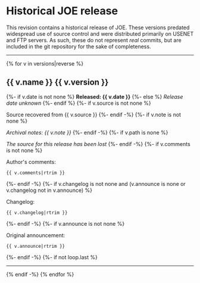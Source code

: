 # Historical JOE release

This revision contains a historical release of JOE.  These versions predated
widespread use of source control and were distributed primarily on USENET
and FTP servers.  As such, these do not represent *real* commits, but are
included in the git repository for the sake of completeness.

---
{% for v in versions|reverse %}
## {{ v.name }} {{ v.version }}
{%- if v.date is not none %}
**Released: {{ v.date }}**
{%- else %}
*Release date unknown*
{%- endif %}
{%- if v.source is not none %}

Source recovered from {{ v.source }}
{%- endif -%}
{%- if v.note is not none %}

*Archival notes: {{ v.note }}*
{%- endif -%}
{%- if v.path is none %}

*The source for this release has been lost*
{%- endif -%}
{%- if v.comments is not none %}

Author's comments:

```
{{ v.comments|rtrim }}
```
{%- endif -%}
{%- if v.changelog is not none and (v.announce is none or v.changelog not in v.announce) %}

Changelog:

```
{{ v.changelog|rtrim }}
```
{%- endif -%}
{%- if v.announce is not none %}

Original announcement:
```
{{ v.announce|rtrim }}
```
{%- endif -%}
{%- if not loop.last %}

---
{% endif -%}
{% endfor %}

